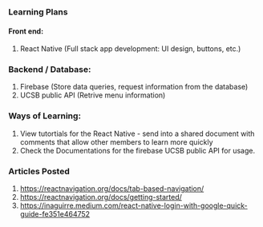 ### Learning Plans

#### Front end:
1. React Native (Full stack app development: UI design, buttons,  etc.)

### Backend / Database:
1. Firebase (Store data queries, request information from the database)
2. UCSB public API (Retrive menu information)

### Ways of Learning:
1. View tutortials for the React Native - send into a shared document with comments that allow other members to learn more quickly
2. Check the Documentations for the firebase UCSB public API for usage.

### Articles Posted
1. https://reactnavigation.org/docs/tab-based-navigation/
2. https://reactnavigation.org/docs/getting-started/
3. https://inaguirre.medium.com/react-native-login-with-google-quick-guide-fe351e464752